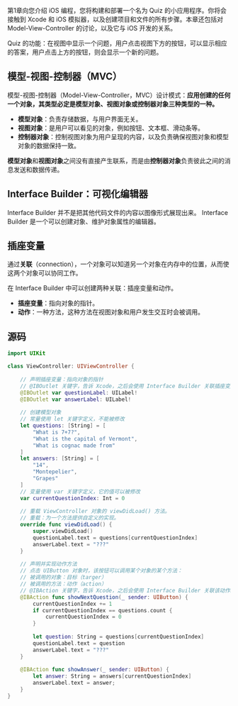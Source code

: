 第1章向您介绍 iOS 编程，您将构建和部署一个名为 Quiz 的小应用程序。你将会接触到 Xcode 和 iOS 模拟器，以及创建项目和文件的所有步骤。本章还包括对 Model-View-Controller 的讨论，以及它与 iOS 开发的关系。

Quiz 的功能：在视图中显示一个问题，用户点击视图下方的按钮，可以显示相应的答案，用户点击上方的按钮，则会显示一个新的问题。



## 模型-视图-控制器（MVC）

模型-视图-控制器（Model-View-Controller，MVC）设计模式：**应用创建的任何一个对象，其类型必定是模型对象、视图对象或控制器对象三种类型的一种。**

* **模型对象**：负责存储数据，与用户界面无关。
* **视图对象**：是用户可以看见的对象，例如按钮、文本框、滑动条等。
* **控制器对象**：控制视图对象为用户呈现的内容，以及负责确保视图对象和模型对象的数据保持一致。

**模型对象**和**视图对象**之间没有直接产生联系，而是由**控制器对象**负责彼此之间的消息发送和数据传递。



## Interface Builder：可视化编辑器

Interface Builder 并不是把其他代码文件的内容以图像形式展现出来。
Interface Builder 是一个可以创建对象、维护对象属性的编辑器。



## 插座变量

通过**关联**（connection），一个对象可以知道另一个对象在内存中的位置，从而使这两个对象可以协同工作。

在 Interface Builder 中可以创建两种关联：插座变量和动作。
* **插座变量**：指向对象的指针。
* **动作**：一种方法，这种方法在视图对象和用户发生交互时会被调用。



## 源码

```swift
import UIKit

class ViewController: UIViewController {
    
    // 声明插座变量：指向对象的指针
    // @IBOutlet 关键字，告诉 Xcode，之后会使用 Interface Builder 关联插座变量。
    @IBOutlet var questionLabel: UILabel!
    @IBOutlet var answerLabel: UILabel!
    
    // 创建模型对象
    // 常量使用 let 关键字定义，不能被修改
    let questions: [String] = [
        "What is 7+7?",
        "What is the capital of Vermont",
        "What is cognac made from"
    ]
    let answers: [String] = [
        "14",
        "Montepelier",
        "Grapes"
    ]
    // 变量使用 var 关键字定义，它的值可以被修改
    var currentQuestionIndex: Int = 0
    
    // 重载 ViewController 对象的 viewDidLoad() 方法。
    // 重载：为一个方法提供自定义的实现。
    override func viewDidLoad() {
        super.viewDidLoad()
        questionLabel.text = questions[currentQuestionIndex]
        answerLabel.text = "???"
    }
    
    // 声明并实现动作方法
    // 点击 UIButton 对象时，该按钮可以调用某个对象的某个方法：
    // 被调用的对象：目标（targer）
    // 被调用的方法：动作（action）
    // @IBAction 关键字，告诉 Xcode，之后会使用 Interface Builder 关联该动作。
    @IBAction func showNextQuestion(_ sender: UIButton) {
        currentQuestionIndex += 1
        if currentQuestionIndex == questions.count {
            currentQuestionIndex = 0
        }
        
        let question: String = questions[currentQuestionIndex]
        questionLabel.text = question
        answerLabel.text = "???"
    }
    
    @IBAction func showAnswer(_ sender: UIButton) {
        let answer: String = answers[currentQuestionIndex]
        answerLabel.text = answer;
    }
}
```